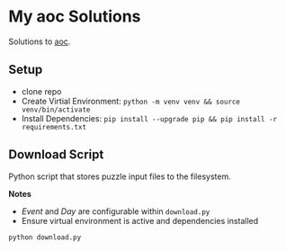 # My aoc Solutions
Solutions to [aoc](https://adventofcode.com/).

## Setup
- clone repo
- Create Virtial Environment: `python -m venv venv && source venv/bin/activate`
- Install Dependencies: `pip install --upgrade pip && pip install -r requirements.txt`

## Download Script
Python script that stores puzzle input files to the filesystem.

**Notes**
- *Event* and *Day* are configurable within `download.py`
- Ensure virtual environment is active and dependencies installed

```bin
python download.py
```
